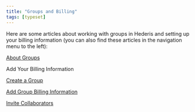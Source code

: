 ```yaml
---
title: "Groups and Billing"
tags: [typeset]
---
```

 
<html><body><section data-type="chapter" class="hsecchapter" data-hederis-type="hsecchapter" id="intro-groups" data-pi-attrs="id: intro-groups; data-tags: typeset;" role="doc-chapter" data-tags="typeset" data-author-name=" " data-book-title=" " title="Groups and Billing"><p class="hblkp" data-hederis-type="hblkp" id="pMXX0rUan">Here are some articles about working with groups in Hederis and setting up your billing information (you can also find these articles in the navigation menu to the left): </p><p class="hblkp" data-hederis-type="hblkp" id="pThz6dpWV"><a href="{% link _docs/about-groups.md %}" class="hspana" data-hederis-type="hspana" id="pqWxv63em">About Groups</a></p><p class="hblkp" data-hederis-type="hblkp" id="pnVLKXRcF"><span class="Hyperlink" data-hederis-type="hspnspan" id="pqgwbfX30">Add Your Billing Information</span></p><p class="hblkp" data-hederis-type="hblkp" id="pqLNjdpaZ"><a href="{% link _docs/create-group.md %}" class="hspana" data-hederis-type="hspana" id="pgB1tGSbq">Create a Group</a></p><p class="hblkp" data-hederis-type="hblkp" id="pjDLNBOAL"><a href="{% link _docs/group-billing.md %}" class="hspana" data-hederis-type="hspana" id="prf8NZjqm">Add Group Billing Information</a></p><p class="hblkp" data-hederis-type="hblkp" id="pvYF8ctAY"><a href="{% link _docs/invite-collaborator.md %}" class="hspana" data-hederis-type="hspana" id="pIm5kX2fk">Invite Collaborators</a></p></section></body></html>
